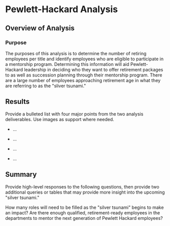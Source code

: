 # Pewlett-Hackard Analysis

## Overview of Analysis

### Purpose
The purposes of this analysis is to determine the number of retiring employees per title and identify employees who are eligible to participate in a mentorship program. Determining this information will aid Pewlett-Hackard leadership in deciding who they want to offer retirement packages to as well as succession planning through their mentorship program. There are a large number of employees approaching retirement age in what they are referring to as the "sliver tsunami."

## Results
Provide a bulleted list with four major points from the two analysis deliverables. Use images as support where needed.

- ...

- ...

- ...

- ...

## Summary 
Provide high-level responses to the following questions, then provide two additional queries or tables that may provide more insight into the upcoming "silver tsunami."

How many roles will need to be filled as the "silver tsunami" begins to make an impact?
Are there enough qualified, retirement-ready employees in the departments to mentor the next generation of Pewlett Hackard employees?





